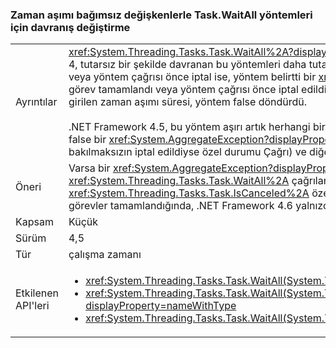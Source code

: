 ### <a name="change-in-behavior-for-taskwaitall-methods-with-time-out-arguments"></a>Zaman aşımı bağımsız değişkenlerle Task.WaitAll yöntemleri için davranış değiştirme

|   |   |
|---|---|
|Ayrıntılar|<xref:System.Threading.Tasks.Task.WaitAll%2A?displayProperty=nameWithType> davranış .NET Framework 4.5.In .NET Framework 4, tutarsız bir şekilde davranan bu yöntemleri daha tutarlı hale getirildi. Zaman aşımı süresi bir veya daha fazla görev tamamlandı veya yöntem çağrısı önce iptal ise, yöntem belirtti bir <xref:System.AggregateException?displayProperty=name> özel durum. Hiçbir görev tamamlandı veya yöntem çağrısı önce iptal edildi, ancak bir veya daha fazla görev yöntemi çağrısından sonra bu durumları girilen zaman aşımı süresi, yöntem false döndürdü.<br/><br/>.NET Framework 4.5, bu yöntem aşırı artık herhangi bir görevi hala zaman aşımı aralığı süresi ve bunlar throw çalıştırıyorsanız return false bir <xref:System.AggregateException?displayProperty=name> yalnızca bir giriş görevi (onu önce veya sonra yöntem olmasına bakılmaksızın iptal edildiyse özel durumu Çağrı) ve diğer bir görevler çalışmaya devam eder.|
|Öneri|Varsa bir <xref:System.AggregateException?displayProperty=name> öncesinde iptal edildi bir görev algılama yolu olarak yakalanan <xref:System.Threading.Tasks.Task.WaitAll%2A> çağrılan kod aracılığıyla aynı algılama yerine yapmalısınız çağrı <xref:System.Threading.Tasks.Task.IsCanceled%2A> özelliği (örneğin:. Any(t =&gt; t.IsCanceled)) zaman aşımı önce tüm awaited görevler tamamlandığında, .NET Framework 4.6 yalnızca bu durumda başlatıldıysa bu yana.|
|Kapsam|Küçük|
|Sürüm|4,5|
|Tür|çalışma zamanı|
|Etkilenen API'leri|<ul><li><xref:System.Threading.Tasks.Task.WaitAll(System.Threading.Tasks.Task[],System.Int32)?displayProperty=nameWithType></li><li><xref:System.Threading.Tasks.Task.WaitAll(System.Threading.Tasks.Task[],System.Int32,System.Threading.CancellationToken)?displayProperty=nameWithType></li><li><xref:System.Threading.Tasks.Task.WaitAll(System.Threading.Tasks.Task[],System.TimeSpan)?displayProperty=nameWithType></li></ul>|

